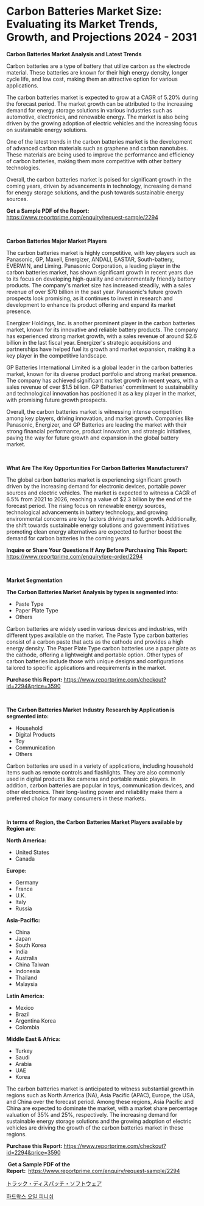<p><h1>Carbon Batteries Market Size: Evaluating its Market Trends, Growth, and Projections 2024 - 2031</h1></p><p><strong>Carbon Batteries Market Analysis and Latest Trends</strong></p>
<p><p>Carbon batteries are a type of battery that utilize carbon as the electrode material. These batteries are known for their high energy density, longer cycle life, and low cost, making them an attractive option for various applications.</p><p>The carbon batteries market is expected to grow at a CAGR of 5.20% during the forecast period. The market growth can be attributed to the increasing demand for energy storage solutions in various industries such as automotive, electronics, and renewable energy. The market is also being driven by the growing adoption of electric vehicles and the increasing focus on sustainable energy solutions.</p><p>One of the latest trends in the carbon batteries market is the development of advanced carbon materials such as graphene and carbon nanotubes. These materials are being used to improve the performance and efficiency of carbon batteries, making them more competitive with other battery technologies.</p><p>Overall, the carbon batteries market is poised for significant growth in the coming years, driven by advancements in technology, increasing demand for energy storage solutions, and the push towards sustainable energy sources.</p></p>
<p><strong>Get a Sample PDF of the Report:&nbsp;</strong> <a href="https://www.reportprime.com/enquiry/request-sample/2294">https://www.reportprime.com/enquiry/request-sample/2294</a></p>
<p>&nbsp;</p>
<p><strong>Carbon Batteries Major Market Players</strong></p>
<p><p>The carbon batteries market is highly competitive, with key players such as Panasonic, GP, Maxell, Energizer, ANDALI, EASTAR, South-battery, EVERWIN, and Liming. Panasonic Corporation, a leading player in the carbon batteries market, has shown significant growth in recent years due to its focus on developing high-quality and environmentally friendly battery products. The company's market size has increased steadily, with a sales revenue of over $70 billion in the past year. Panasonic's future growth prospects look promising, as it continues to invest in research and development to enhance its product offering and expand its market presence.</p><p>Energizer Holdings, Inc. is another prominent player in the carbon batteries market, known for its innovative and reliable battery products. The company has experienced strong market growth, with a sales revenue of around $2.6 billion in the last fiscal year. Energizer's strategic acquisitions and partnerships have helped fuel its growth and market expansion, making it a key player in the competitive landscape.</p><p>GP Batteries International Limited is a global leader in the carbon batteries market, known for its diverse product portfolio and strong market presence. The company has achieved significant market growth in recent years, with a sales revenue of over $1.5 billion. GP Batteries' commitment to sustainability and technological innovation has positioned it as a key player in the market, with promising future growth prospects.</p><p>Overall, the carbon batteries market is witnessing intense competition among key players, driving innovation, and market growth. Companies like Panasonic, Energizer, and GP Batteries are leading the market with their strong financial performance, product innovation, and strategic initiatives, paving the way for future growth and expansion in the global battery market.</p></p>
<p>&nbsp;</p>
<p><strong>What Are The Key Opportunities For Carbon Batteries Manufacturers?</strong></p>
<p><p>The global carbon batteries market is experiencing significant growth driven by the increasing demand for electronic devices, portable power sources and electric vehicles. The market is expected to witness a CAGR of 6.5% from 2021 to 2026, reaching a value of $2.3 billion by the end of the forecast period. The rising focus on renewable energy sources, technological advancements in battery technology, and growing environmental concerns are key factors driving market growth. Additionally, the shift towards sustainable energy solutions and government initiatives promoting clean energy alternatives are expected to further boost the demand for carbon batteries in the coming years.</p></p>
<p><strong>Inquire or Share Your Questions If Any Before Purchasing This Report:</strong> <a href="https://www.reportprime.com/enquiry/pre-order/2294">https://www.reportprime.com/enquiry/pre-order/2294</a></p>
<p>&nbsp;</p>
<p><strong>Market Segmentation</strong></p>
<p><strong>The Carbon Batteries Market Analysis by types is segmented into:</strong></p>
<p><ul><li>Paste Type</li><li>Paper Plate Type</li><li>Others</li></ul></p>
<p><p>Carbon batteries are widely used in various devices and industries, with different types available on the market. The Paste Type carbon batteries consist of a carbon paste that acts as the cathode and provides a high energy density. The Paper Plate Type carbon batteries use a paper plate as the cathode, offering a lightweight and portable option. Other types of carbon batteries include those with unique designs and configurations tailored to specific applications and requirements in the market.</p></p>
<p><strong>Purchase this Report:&nbsp;</strong><a href="https://www.reportprime.com/checkout?id=2294&price=3590">https://www.reportprime.com/checkout?id=2294&price=3590</a></p>
<p>&nbsp;</p>
<p><strong>The Carbon Batteries Market Industry Research by Application is segmented into:</strong></p>
<p><ul><li>Household</li><li>Digital Products</li><li>Toy</li><li>Communication</li><li>Others</li></ul></p>
<p><p>Carbon batteries are used in a variety of applications, including household items such as remote controls and flashlights. They are also commonly used in digital products like cameras and portable music players. In addition, carbon batteries are popular in toys, communication devices, and other electronics. Their long-lasting power and reliability make them a preferred choice for many consumers in these markets.</p></p>
<p>&nbsp;</p>
<p><strong>In terms of Region, the Carbon Batteries Market Players available by Region are:</strong></p>
<p>
    <p> <strong> North America: </strong>
        <ul>
            <li>United States</li>
            <li>Canada</li>
        </ul>
        </p> 
    <p> <strong> Europe: </strong>
        <ul>
            <li>Germany</li>
            <li>France</li>
            <li>U.K.</li>
            <li>Italy</li>
            <li>Russia</li>
        </ul>
        </p> 
    <p> <strong> Asia-Pacific: </strong>
        <ul>
            <li>China</li>
            <li>Japan</li>
            <li>South Korea</li>
            <li>India</li>
            <li>Australia</li>
            <li>China Taiwan</li>
            <li>Indonesia</li>
            <li>Thailand</li>
            <li>Malaysia</li>
        </ul>
        </p> 
    <p> <strong> Latin America: </strong>
        <ul>
            <li>Mexico</li>
            <li>Brazil</li>
            <li>Argentina Korea</li>
            <li>Colombia</li>
        </ul>
        </p> 
    <p> <strong> Middle East & Africa: </strong>
        <ul>
            <li>Turkey</li>
            <li>Saudi</li>
            <li>Arabia</li>
            <li>UAE</li>
            <li>Korea</li>
        </ul>
    </p>
    </p>
<p><p>The carbon batteries market is anticipated to witness substantial growth in regions such as North America (NA), Asia Pacific (APAC), Europe, the USA, and China over the forecast period. Among these regions, Asia Pacific and China are expected to dominate the market, with a market share percentage valuation of 35% and 25%, respectively. The increasing demand for sustainable energy storage solutions and the growing adoption of electric vehicles are driving the growth of the carbon batteries market in these regions.</p></p>
<p><strong>Purchase this Report: </strong><a href="https://www.reportprime.com/checkout?id=2294&price=3590">https://www.reportprime.com/checkout?id=2294&price=3590</a></p>
<p>&nbsp;<strong>Get a Sample PDF of the Report:&nbsp;&nbsp;</strong><a href="https://www.reportprime.com/enquiry/request-sample/2294">https://www.reportprime.com/enquiry/request-sample/2294</a></p>
<p><strong></strong></p>
<p><p><a href="https://github.com/oqoeusbvpadwjs08/Market-Research-Report-List-1/blob/main/898035911321.md">トラック・ディスパッチ・ソフトウェア</a></p><p><a href="https://github.com/sougarounis/Market-Research-Report-List-3/blob/main/457089810275.md">하드왁스 오일 피니쉬</a></p></p>